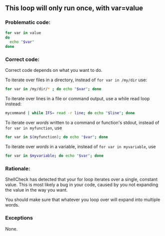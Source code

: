 ## This loop will only run once, with var=value

### Problematic code:

```sh
for var in value
do
  echo "$var"
done
```

### Correct code:

Correct code depends on what you want to do.

To iterate over files in a directory, instead of `for var in /my/dir` use:

```sh
for var in /my/dir/* ; do echo "$var"; done
```

To iterate over lines in a file or command output, use a while read loop instead:

```sh
mycommand | while IFS= read -r line; do echo "$line"; done
```

To iterate over *words* written to a command or function's stdout, instead of `for var in myfunction`, use

```sh
for var in $(myfunction); do echo "$var"; done
```

To iterate over *words* in a variable, instead of  `for var in myvariable`, use

```sh
for var in $myvariable; do echo "$var"; done
```



### Rationale:

ShellCheck has detected that your for loop iterates over a single, constant value. This is most likely a bug in your code, caused by you not expanding the value in the way you want.

You should make sure that whatever you loop over will expand into multiple words.

### Exceptions

None.
